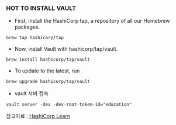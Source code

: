 ### HOT TO INSTALL VAULT

- First, install the HashiCorp tap, a repository of all our Homebrew packages.

```bash
brew tap hashicorp/tap
```

- Now, install Vault with hashicorp/tap/vault.

```bash
brew install hashicorp/tap/vault
```

- To update to the latest, run

```bash
brew upgrade hashicorp/tap/vault
```

- vault 서버 접속

```
vault server -dev -dev-root-token-id="education"
```

참고자료 : [HashiCorp Learn](https://learn.hashicorp.com/tutorials/terraform/secrets-vault?in=terraform/certification-associate-tutorials)
